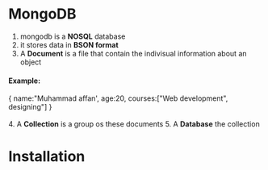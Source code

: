 <h1>MongoDB</h1>

1. mongodb is a <b>NOSQL</b> database
2. it stores data in <b>BSON format</b>
3. A <b>Document</b> is a file that contain the indivisual information about an object 

<h4>Example:</h4>
{
    name:"Muhammad affan',
    age:20,
    courses:["Web development", designing"]
}
<br/>
<br/>
4. A <b>Collection</b> is a group os these documents
5. A <b>Database</b> the collection


<h1>Installation</h1>